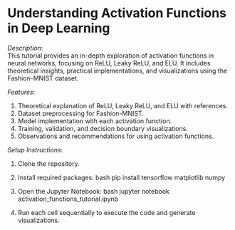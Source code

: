 # Understanding Activation Functions in Deep Learning

*Description*:  
This tutorial provides an in-depth exploration of activation functions in neural networks, focusing on ReLU, Leaky ReLU, and ELU. It includes theoretical insights, practical implementations, and visualizations using the Fashion-MNIST dataset.

*Features*:
1. Theoretical explanation of ReLU, Leaky ReLU, and ELU with references.
2. Dataset preprocessing for Fashion-MNIST.
3. Model implementation with each activation function.
4. Training, validation, and decision boundary visualizations.
5. Observations and recommendations for using activation functions.


*Setup Instructions*:
1. Clone the repository.
2. Install required packages:
   bash
   pip install tensorflow matplotlib numpy
   
3. Open the Jupyter Notebook:
   bash
   jupyter notebook activation_functions_tutorial.ipynb
   
4. Run each cell sequentially to execute the code and generate visualizations.
